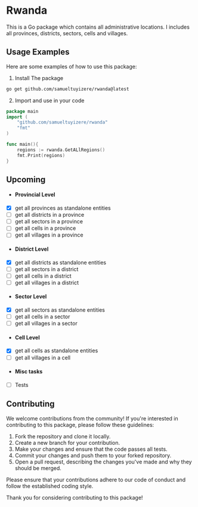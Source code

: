 # Rwanda

This is a Go package which contains all administrative locations. I includes all provinces, districts, sectors, cells and villages.

## Usage Examples

Here are some examples of how to use this package:

1. Install The package
```bash
go get github.com/samueltuyizere/rwanda@latest
```
2. Import and use in your code

```go
package main
import (
    "github.com/samueltuyizere/rwanda"
    "fmt"
)

func main(){
    regions := rwanda.GetALlRegions()
    fmt.Print(regions)
}
```

## Upcoming
- #### Provincial Level
- [x] get all provinces as standalone entities
- [ ] get all districts in a province
- [ ] get all sectors in a province
- [ ] get all cells in a province
- [ ] get all villages in a province
- #### District Level
- [x] get all districts as standalone entities
- [ ] get all sectors in a district
- [ ] get all cells in a district
- [ ] get all villages in a district
- #### Sector Level
- [x] get all sectors as standalone entities
- [ ] get all cells in a sector
- [ ] get all villages in a sector
- #### Cell Level
- [x] get all cells as standalone entities
- [ ] get all villages in a cell
- #### Misc tasks
- [ ] Tests


## Contributing

We welcome contributions from the community! If you're interested in contributing to this package, please follow these guidelines:

1. Fork the repository and clone it locally.
2. Create a new branch for your contribution.
3. Make your changes and ensure that the code passes all tests.
4. Commit your changes and push them to your forked repository.
5. Open a pull request, describing the changes you've made and why they should be merged.

Please ensure that your contributions adhere to our code of conduct and follow the established coding style.

Thank you for considering contributing to this package!
